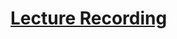 # [Lecture Recording](https://cnm-edu.zoom.us/rec/share/bwhrnf8_yp7ow3XUlo76YH82eL-xJWek2hpWWb1ZW2YPYGpFk12797udTmdhgaYv.c2mGnjcIflKDta6N?startTime=1635774339000)